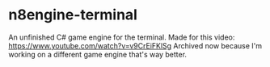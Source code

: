 # n8engine-terminal
An unfinished C# game engine for the terminal.
Made for this video: https://www.youtube.com/watch?v=v9CrEiFKlSg
Archived now because I'm working on a different game engine that's way better.
